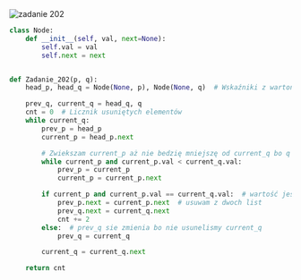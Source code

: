 <picture>
  <source srcset="../../srt/zbior_zadan/202.png" media="(prefers-color-scheme: light)">
  <source srcset="../../srt/zbior_zadan/black_202.png" media="(prefers-color-scheme: dark)">
  <img src="../../srt/zbior_zadan/black_202.png" alt="zadanie 202">
</picture>

```python
class Node:
    def __init__(self, val, next=None):
        self.val = val
        self.next = next


def Zadanie_202(p, q):
    head_p, head_q = Node(None, p), Node(None, q)  # Wskaźniki z wartonikami

    prev_q, current_q = head_q, q
    cnt = 0  # Licznik usuniętych elementów
    while current_q:
        prev_p = head_p
        current_p = head_p.next

        # Zwiekszam current_p aż nie bedzię mniejszę od current_q bo q jest posortowane
        while current_p and current_p.val < current_q.val:
            prev_p = current_p
            current_p = current_p.next

        if current_p and current_p.val == current_q.val:  # wartość jest w obu listach
            prev_p.next = current_p.next  # usuwam z dwoch list
            prev_q.next = current_q.next
            cnt += 2
        else:  # prev_q sie zmienia bo nie usunelismy current_q
            prev_q = current_q

        current_q = current_q.next

    return cnt
```